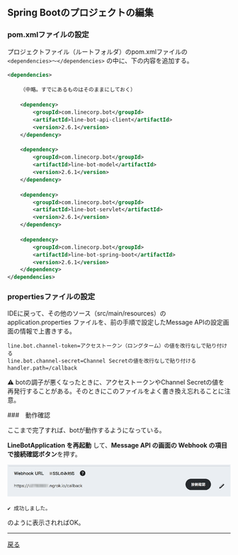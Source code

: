 ## Spring Bootのプロジェクトの編集

### pom.xmlファイルの設定

プロジェクトファイル（ルートフォルダ）のpom.xmlファイルの `<dependencies>〜</dependencies>` の中に、下の内容を追加する。

```xml
<dependencies>

    （中略。すでにあるものはそのままにしておく）
    
    <dependency>
        <groupId>com.linecorp.bot</groupId>
        <artifactId>line-bot-api-client</artifactId>
        <version>2.6.1</version>
    </dependency>
    
    <dependency>
        <groupId>com.linecorp.bot</groupId>
        <artifactId>line-bot-model</artifactId>
        <version>2.6.1</version>
    </dependency>
    
    <dependency>
        <groupId>com.linecorp.bot</groupId>
        <artifactId>line-bot-servlet</artifactId>
        <version>2.6.1</version>
    </dependency>
    
    <dependency>
        <groupId>com.linecorp.bot</groupId>
        <artifactId>line-bot-spring-boot</artifactId>
        <version>2.6.1</version>
    </dependency>
</dependencies>
```

### propertiesファイルの設定

IDEに戻って、その他のソース（src/main/resources）の application.properties ファイルを、前の手順で設定したMessage APIの設定画面の情報で上書きする。

```properties
line.bot.channel-token=アクセストークン（ロングターム）の値を改行なしで貼り付ける
line.bot.channel-secret=Channel Secretの値を改行なしで貼り付ける
handler.path=/callback
```

⚠️ botの調子が悪くなったときに、アクセストークンやChannel Secretの値を再発行することがある。そのときにこのファイルをよく書き換え忘れることに注意。

###　動作確認

ここまで完了すれば、botが動作するようになっている。

**LineBotApplication を再起動** して、**Message API の画面の Webhook の項目で接続確認ボタン**を押す。

![接続確認ボタン](./fig04a.png)

```
✔️ 成功しました。
```

のように表示されればOK。

----

[戻る](../README.md)

